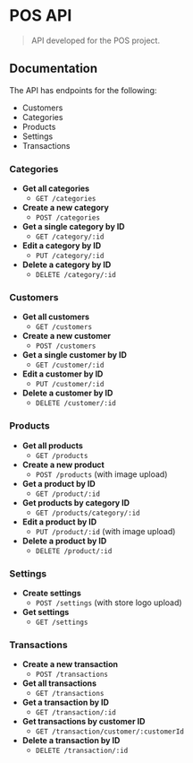 # POS API

> API developed for the POS project.

## Documentation

The API has endpoints for the following:

- Customers
- Categories
- Products
- Settings
- Transactions

### Categories

- **Get all categories**
  - `GET /categories`
- **Create a new category**
  - `POST /categories`
- **Get a single category by ID**
  - `GET /category/:id`
- **Edit a category by ID**
  - `PUT /category/:id`
- **Delete a category by ID**
  - `DELETE /category/:id`

### Customers

- **Get all customers**
  - `GET /customers`
- **Create a new customer**
  - `POST /customers`
- **Get a single customer by ID**
  - `GET /customer/:id`
- **Edit a customer by ID**
  - `PUT /customer/:id`
- **Delete a customer by ID**
  - `DELETE /customer/:id`

### Products

- **Get all products**
  - `GET /products`
- **Create a new product**
  - `POST /products` (with image upload)
- **Get a product by ID**
  - `GET /product/:id`
- **Get products by category ID**
  - `GET /products/category/:id`
- **Edit a product by ID**
  - `PUT /product/:id` (with image upload)
- **Delete a product by ID**
  - `DELETE /product/:id`

### Settings

- **Create settings**
  - `POST /settings` (with store logo upload)
- **Get settings**
  - `GET /settings`

### Transactions

- **Create a new transaction**
  - `POST /transactions`
- **Get all transactions**
  - `GET /transactions`
- **Get a transaction by ID**
  - `GET /transaction/:id`
- **Get transactions by customer ID**
  - `GET /transaction/customer/:customerId`
- **Delete a transaction by ID**
  - `DELETE /transaction/:id`
